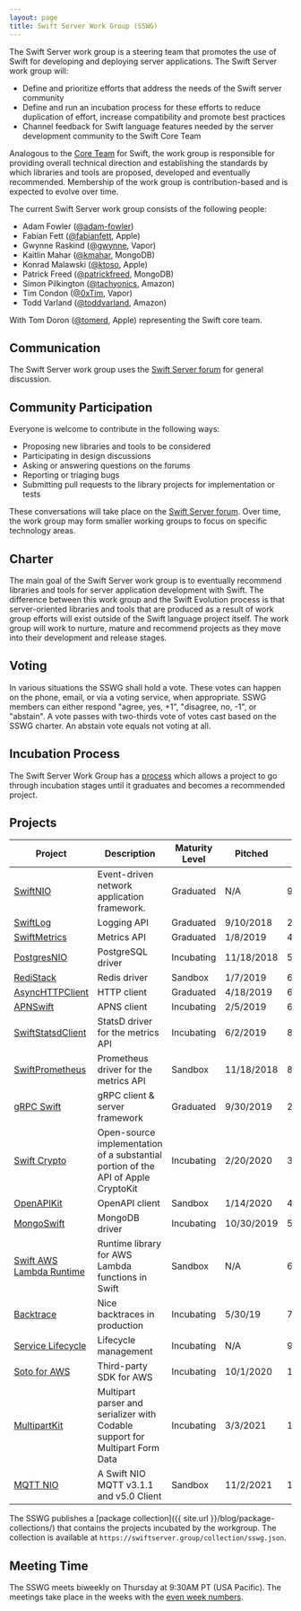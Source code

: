 ```yaml
---
layout: page
title: Swift Server Work Group (SSWG)
---
```


The Swift Server work group is a steering team that promotes the use of Swift for developing and deploying server applications. The Swift Server work group will:

* Define and prioritize efforts that address the needs of the Swift server community
* Define and run an incubation process for these efforts to reduce duplication of effort, increase compatibility and promote best practices
* Channel feedback for Swift language features needed by the server development community to the Swift Core Team

Analogous to the [Core Team](/community#core-team) for Swift, the work group is responsible for providing overall technical direction and establishing the standards by which libraries and tools are proposed, developed and eventually recommended. Membership of the work group is contribution-based and is expected to evolve over time.

The current Swift Server work group consists of the following people:

* Adam Fowler ([@adam-fowler](https://github.com/adam-fowler))
* Fabian Fett ([@fabianfett](https://github.com/fabianfett), Apple)
* Gwynne Raskind ([@gwynne](https://github.com/gwynne), Vapor)
* Kaitlin Mahar ([@kmahar](https://github.com/kmahar), MongoDB)
* Konrad Malawski ([@ktoso](https://github.com/ktoso), Apple)
* Patrick Freed ([@patrickfreed](https://github.com/patrickfreed), MongoDB)
* Simon Pilkington ([@tachyonics](https://github.com/tachyonics), Amazon)
* Tim Condon ([@0xTim](https://github.com/0xTim), Vapor)
* Todd Varland ([@toddvarland](https://github.com/toddvarland), Amazon)

With Tom Doron ([@tomerd](https://github.com/tomerd), Apple) representing the Swift core team.

## Communication

The Swift Server work group uses the [Swift Server forum](https://forums.swift.org/c/server) for general discussion.

## Community Participation

Everyone is welcome to contribute in the following ways:

* Proposing new libraries and tools to be considered
* Participating in design discussions
* Asking or answering questions on the forums
* Reporting or triaging bugs
* Submitting pull requests to the library projects for implementation or tests

These conversations will take place on the [Swift Server forum](https://forums.swift.org/c/server). Over time, the work group may form smaller working groups to focus on specific technology areas.

## Charter

The main goal of the Swift Server work group is to eventually recommend libraries and tools for server application development with Swift. The difference between this work group and the Swift Evolution process is that server-oriented libraries and tools that are produced as a result of work group efforts will exist outside of the Swift language project itself. The work group will work to nurture, mature and recommend projects as they move into their development and release stages.

## Voting

In various situations the SSWG shall hold a vote. These votes can happen on the phone, email, or via a voting service, when appropriate. SSWG members can either respond "agree, yes, +1", "disagree, no, -1", or "abstain". A vote passes with two-thirds vote of votes cast based on the SSWG charter. An abstain vote equals not voting at all.

## Incubation Process

The Swift Server Work Group has a [process](https://github.com/swift-server/sswg/blob/master/process/incubation.md) which allows a project to go through incubation stages until it graduates and becomes a recommended project.

## Projects

| Project | Description | Maturity Level | Pitched | Accepted |
|---|---|---|---|---|
| [SwiftNIO](http://github.com/apple/swift-nio/) | Event-driven network application framework. | Graduated  | N/A  | 9/7/2018 |
| [SwiftLog](http://github.com/apple/swift-log/) | Logging API | Graduated | 9/10/2018 | 2/7/2019 |
| [SwiftMetrics](http://github.com/apple/swift-metrics/) | Metrics API | Graduated | 1/8/2019 | 4/4/2019 |
| [PostgresNIO](https://github.com/vapor/nio-postgres) | PostgreSQL driver | Incubating | 11/18/2018 | 5/16/2019 |
| [RediStack](https://github.com/mordil/swift-redis-nio-client) | Redis driver | Sandbox | 1/7/2019 | 6/27/2019 |
| [AsyncHTTPClient](https://github.com/swift-server/async-http-client) | HTTP client | Graduated | 4/18/2019 | 6/27/2019 |
| [APNSwift](https://github.com/kylebrowning/swift-nio-apns) | APNS client | Incubating | 2/5/2019 | 6/27/2019 |
| [SwiftStatsdClient](https://github.com/apple/swift-statsd-client) | StatsD driver for the metrics API | Incubating | 6/2/2019 | 8/11/2019 |
| [SwiftPrometheus](https://github.com/MrLotU/SwiftPrometheus) | Prometheus driver for the metrics API | Sandbox | 11/18/2018 | 8/11/2019  |
| [gRPC Swift](https://github.com/grpc/grpc-swift) | gRPC client & server framework | Graduated | 9/30/2019 | 2/19/2020 |
| [Swift Crypto](https://github.com/apple/swift-crypto) | Open-source implementation of a substantial portion of the API of Apple CryptoKit | Incubating | 2/20/2020 | 3/4/2020 |
| [OpenAPIKit](https://github.com/mattpolzin/OpenAPIKit) | OpenAPI client | Sandbox | 1/14/2020 | 4/29/2020 |
| [MongoSwift](https://github.com/mongodb/mongo-swift-driver) | MongoDB driver | Incubating | 10/30/2019 | 5/13/2020 |
| [Swift AWS Lambda Runtime](https://github.com/swift-server/swift-aws-lambda-runtime) | Runtime library for AWS Lambda functions in Swift | Sandbox | N/A | 6/24/2020 |
| [Backtrace](https://github.com/swift-server/swift-backtrace) | Nice backtraces in production | Incubating | 5/30/19 | 7/29/2020 |
| [Service Lifecycle](https://github.com/swift-server/swift-service-lifecycle) | Lifecycle management | Incubating | N/A | 9/2/2020 |
| [Soto for AWS](https://github.com/soto-project/soto) | Third-party SDK for AWS | Incubating | 10/1/2020 | 11/12/2020 |
| [MultipartKit](https://github.com/vapor/multipart-kit) | Multipart parser and serializer with Codable support for Multipart Form Data | Incubating | 3/3/2021 | 11/11/2021 |
| [MQTT NIO](https://github.com/adam-fowler/mqtt-nio) | A Swift NIO MQTT v3.1.1 and v5.0 Client | Sandbox | 11/2/2021 | 1/19/2022 |

The SSWG publishes a [package collection]({{ site.url }}/blog/package-collections/) that contains the projects incubated by the workgroup. The collection is available at `https://swiftserver.group/collection/sswg.json`.

## Meeting Time

The SSWG meets biweekly on Thursday at 9:30AM PT (USA Pacific). The meetings take place in the weeks with the [even week numbers](http://www.whatweekisit.org).
